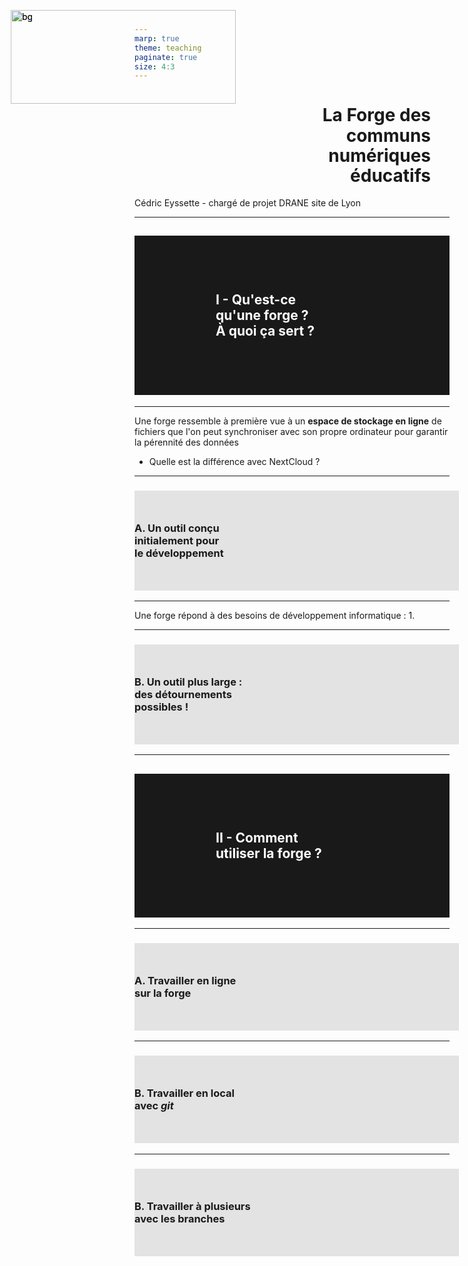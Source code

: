 ```yaml
---
marp: true
theme: teaching
paginate: true
size: 4:3
---
```


<!-- _class: titre-->
<style scoped>
img {position:absolute; top:40px; left:30px;z-index:-1; height:450px; width:360px; background:transparent!important}
h1 {margin-left:270px; padding-right:30px!important; line-height:1.15; text-align:right;}
</style>


# La Forge des <br>communs <br>numériques<br> éducatifs<!-- fit -->

![](https://forge.aeif.fr/framaka/visuel-forge/-/raw/main/brigit-et-komit/Brigit_et_Komit_transparent.png?ref_type=heads)

Cédric Eyssette - chargé de projet
DRANE site de Lyon


---
<!-- _class: -->
<style scoped>
h2 {background:rgba(0,0,0,0.9); color:white; padding:60px 130px;}
</style>
## I - Qu'est-ce <br>qu'une forge ?<br> À quoi ça sert ? <!-- fit -->

![bg](https://forge.aeif.fr/framaka/visuel-forge/-/raw/main/brigit-et-komit/Brigit_et_Komit_avec_fond_forge_sans_logo.png?ref_type=heads)



---
<!-- _class:  -->
Une forge ressemble à première vue à un **espace de  stockage en ligne** de fichiers que l'on peut synchroniser avec son propre ordinateur pour garantir la pérennité des données

* Quelle est la différence avec NextCloud ?

---
<!-- _class: pp -->
<style scoped>
section {display:flex; flex-direction:column; align-items:center;}
p {margin:0;}
img {height:150px; background:transparent!important; float:left; margin-right:30px; margin-left:0px}
h3 {width:95%; background:rgba(0,0,0,0.1); padding-top:50px;  padding-bottom:50px; padding-right:40px}
</style>


### ![](https://forge.aeif.fr/framaka/visuel-forge/-/raw/main/avatars/avatar_Komit_face_cercle.png?ref_type=heads) A. Un outil conçu <br>initialement pour<br>le développement<!-- fit -->


---
<!-- _class:  -->
Une forge répond à des besoins de développement informatique :
1. 


---
<!-- _class: pp -->
<style scoped>
section {display:flex; flex-direction:column; align-items:center;}
p {margin:0; }
img {height:150px; background:transparent!important; float:left; margin-right:30px; margin-left:0px}
h3 {width:95%; background:rgba(0,0,0,0.1); padding-top:50px;  padding-bottom:50px; padding-right:40px}
</style>


### ![](https://forge.aeif.fr/framaka/visuel-forge/-/raw/main/avatars/avatar_Komit_face_cercle.png?ref_type=heads) B. Un outil plus large :<br>des détournements<br> possibles !<!-- fit -->

---
<!-- _class:  -->
<style scoped>
h2 {background:rgba(0,0,0,0.9); color:white; padding:90px 130px;}
</style>
## II - Comment <br>utiliser la forge ? <!-- fit -->

![bg](https://forge.aeif.fr/framaka/visuel-forge/-/raw/main/brigit-et-komit/Brigit_et_Komit_avec_fond_forge_sans_logo.png?ref_type=heads)



---
<!-- _class: pp -->
<style scoped>
section {display:flex; flex-direction:column; align-items:center;}
p {margin:0; }
img {height:150px; background:transparent!important; float:left; margin-right:30px; margin-left:0px}
h3 {width:95%; background:rgba(0,0,0,0.1); padding-top:50px;  padding-bottom:50px; padding-right:40px}
</style>


### ![](https://forge.aeif.fr/framaka/visuel-forge/-/raw/main/avatars/avatar_Komit_face_cercle.png?ref_type=heads) A. Travailler en ligne<br>sur la forge <!-- fit -->


---
<!-- _class: pp -->
<style scoped>
section {display:flex; flex-direction:column; align-items:center;}
p {margin:0; }
img {height:150px; background:transparent!important; float:left; margin-right:30px; margin-left:0px}
h3 {width:95%; background:rgba(0,0,0,0.1); padding-top:50px;  padding-bottom:50px; padding-right:40px}
</style>


### ![](https://forge.aeif.fr/framaka/visuel-forge/-/raw/main/avatars/avatar_Komit_face_cercle.png?ref_type=heads) B. Travailler en local<br> avec _git_ <!-- fit -->


---
<!-- _class: pp -->
<style scoped>
section {display:flex; flex-direction:column; align-items:center;}
p {margin:0; }
img {height:150px; background:transparent!important; float:left; margin-right:30px; margin-left:0px}
h3 {width:95%; background:rgba(0,0,0,0.1); padding-top:50px;  padding-bottom:50px; padding-right:40px}
</style>


### ![](https://forge.aeif.fr/framaka/visuel-forge/-/raw/main/avatars/avatar_Komit_face_cercle.png?ref_type=heads) B. Travailler à plusieurs<br> avec les branches <!-- fit -->